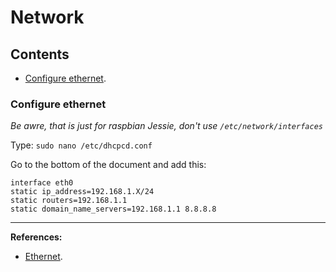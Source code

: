 # Network

## Contents
- [Configure ethernet](#configure-ethernet).

### Configure ethernet

*Be awre, that is just for raspbian Jessie, don't use `/etc/network/interfaces`*

Type: `sudo nano /etc/dhcpcd.conf`

Go to the bottom of the document and add this:

```
interface eth0
static ip_address=192.168.1.X/24
static routers=192.168.1.1
static domain_name_servers=192.168.1.1 8.8.8.8
```

- - -

**References:**
- [Ethernet](https://www.raspberrypi.org/forums/viewtopic.php?p=798866#p798866).